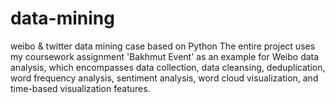 # data-mining
weibo &amp; twitter data mining case based on Python
The entire project uses my coursework assignment 'Bakhmut Event' as an example for Weibo data analysis, which encompasses data collection, data cleansing, deduplication, word frequency analysis, sentiment analysis, word cloud visualization, and time-based visualization features.
